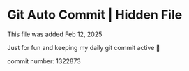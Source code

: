 # Git Auto Commit | Hidden File

This file was added Feb 12, 2025

Just for fun and keeping my daily git commit active 🤪

commit number: 1322873
